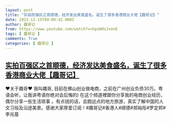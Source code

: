 ```yaml
---
layout: post
title: "实拍百强区之首顺德，经济发达美食盛名，诞生了很多香港商业大佬【趣哥记】"
date: 2022-12-15T09:09:42.000Z
author: 趣哥记
from: https://www.youtube.com/watch?v=hpzWdsJvonE
tags: [ 趣哥记 ]
comments: True
categories: [ 趣哥记 ]
---
```

<!--1671095382000-->
[实拍百强区之首顺德，经济发达美食盛名，诞生了很多香港商业大佬【趣哥记】](https://www.youtube.com/watch?v=hpzWdsJvonE)
------

<div>
♥关于趣哥♥ 我叫趣哥,  目前在佛山创业做电商，之前在广州创业负债30万。粤语会听，让我讲粤语你绝对会后悔的) 在这个频道裡跟你分享我的电商创业经历，偶尔分享一些生活琐事 。有点钱的话，会跑远点的地方旅游，真实了解中国的人文习俗及沿途美景。感谢大家厚爱订阅！#趣哥记#香港人#顺德#郑裕彤#罗定邦#李兆基
</div>
